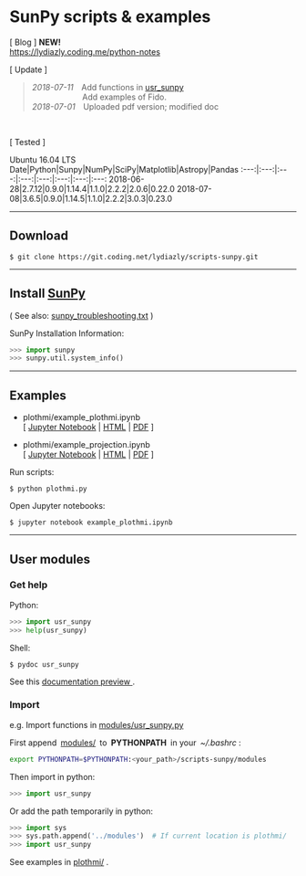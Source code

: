 # SunPy scripts & examples

[ Blog ] **NEW!**<br>
https://lydiazly.coding.me/python-notes

[ Update ]
> *2018-07-11*&emsp;Add functions in [usr_sunpy](https://coding.net/u/lydiazly/p/scripts-sunpy/git/tree/master/modules)<br>
> &emsp;&emsp;&emsp;&emsp;&emsp;&emsp; Add examples of Fido.<br>
> *2018-07-01*&emsp;Uploaded pdf version; modified doc
<br>

[ Tested ]

Ubuntu 16.04 LTS
Date|Python|Sunpy|NumPy|SciPy|Matplotlib|Astropy|Pandas
:---:|:---:|:---:|:---:|:---:|:---:|:---:|:---:
2018-06-28|2.7.12|0.9.0|1.14.4|1.1.0|2.2.2|2.0.6|0.22.0
2018-07-08|3.6.5|0.9.0|1.14.5|1.1.0|2.2.2|3.0.3|0.23.0

---

## Download

    $ git clone https://git.coding.net/lydiazly/scripts-sunpy.git

---

## Install [SunPy](http://sunpy.org)

( See also: [sunpy_troubleshooting.txt](https://coding.net/u/lydiazly/p/scripts-sunpy/git/blob/master/sunpy_troubleshooting.txt) )

SunPy Installation Information:

``` python
>>> import sunpy
>>> sunpy.util.system_info()
```

---

## Examples

* plothmi/example_plothmi.ipynb<br>
[
[Jupyter Notebook](https://coding.net/u/lydiazly/p/scripts-sunpy/git/raw/master/plothmi/example_plothmi.ipynb)
|
[HTML](https://lydiazly.coding.me/python-notes/_pages/example_plothmi.html)
|
[PDF](https://coding.net/u/lydiazly/p/scripts-sunpy/git/raw/master/plothmi/example_plothmi.pdf)
]

* plothmi/example_projection.ipynb<br>
[
[Jupyter Notebook](https://coding.net/u/lydiazly/p/scripts-sunpy/git/raw/master/plothmi/example_projection.ipynb)
|
[HTML](https://lydiazly.coding.me/python-notes/_pages/example_projection.html)
|
[PDF](https://coding.net/u/lydiazly/p/scripts-sunpy/git/raw/master/plothmi/example_projection.pdf)
]

Run scripts:

    $ python plothmi.py

Open Jupyter notebooks:

    $ jupyter notebook example_plothmi.ipynb

---

## User modules

### Get help

Python:

``` python
>>> import usr_sunpy
>>> help(usr_sunpy)
```

Shell:

    $ pydoc usr_sunpy

See this 
<a href="https://lydiazly.coding.me/python-notes/usr_sunpy.html" target="_blank">
documentation preview
</a>
.

### Import

e.g. Import functions in [modules/usr_sunpy.py](https://coding.net/u/lydiazly/p/scripts-sunpy/git/raw/master/modules/usr_sunpy.py)

First append&ensp;[modules/](https://coding.net/u/lydiazly/p/scripts-sunpy/git/tree/master/modules)&ensp;to&ensp;**PYTHONPATH**&ensp;in your&ensp;*~/.bashrc* :

``` sh
export PYTHONPATH=$PYTHONPATH:<your_path>/scripts-sunpy/modules
```

Then import in python:

``` python
>>> import usr_sunpy
```

Or add the path temporarily in python:

``` python
>>> import sys
>>> sys.path.append('../modules')  # If current location is plothmi/
>>> import usr_sunpy
```

See examples in [plothmi/](https://coding.net/u/lydiazly/p/scripts-sunpy/git/tree/master/plothmi) .
